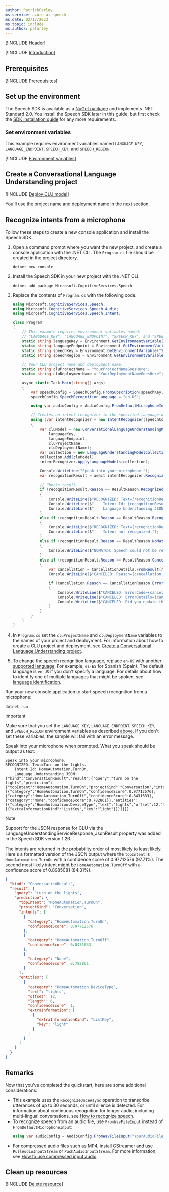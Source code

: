 ```yaml
---
author: PatrickFarley
ms.service: azure-ai-speech
ms.date: 02/17/2023
ms.topic: include
ms.author: pafarley
---
```


[!INCLUDE [Header](../../common/csharp.md)]

[!INCLUDE [Introduction](intro.md)]

## Prerequisites

[!INCLUDE [Prerequisites](../../common/azure-prerequisites-clu.md)]

## Set up the environment
The Speech SDK is available as a [NuGet package](https://www.nuget.org/packages/Microsoft.CognitiveServices.Speech) and implements .NET Standard 2.0. You install the Speech SDK later in this guide, but first check the [SDK installation guide](../../../quickstarts/setup-platform.md?pivots=programming-language-csharp) for any more requirements.

### Set environment variables

This example requires environment variables named `LANGUAGE_KEY`, `LANGUAGE_ENDPOINT`, `SPEECH_KEY`, and `SPEECH_REGION`.

[!INCLUDE [Environment variables](../../common/environment-variables-clu.md)]

## Create a Conversational Language Understanding project

[!INCLUDE [Deploy CLU model](deploy-clu-model.md)]

You'll use the project name and deployment name in the next section.

## Recognize intents from a microphone

Follow these steps to create a new console application and install the Speech SDK.

1. Open a command prompt where you want the new project, and create a console application with the .NET CLI. The `Program.cs` file should be created in the project directory.
    ```dotnetcli
    dotnet new console
    ```
1. Install the Speech SDK in your new project with the .NET CLI.
    ```dotnetcli
    dotnet add package Microsoft.CognitiveServices.Speech
    ```
1. Replace the contents of `Program.cs` with the following code. 

    ```csharp
    using Microsoft.CognitiveServices.Speech;
    using Microsoft.CognitiveServices.Speech.Audio;
    using Microsoft.CognitiveServices.Speech.Intent;
    
    class Program 
    {
        // This example requires environment variables named:
        // "LANGUAGE_KEY", "LANGUAGE_ENDPOINT", "SPEECH_KEY", and "SPEECH_REGION"
        static string languageKey = Environment.GetEnvironmentVariable("LANGUAGE_KEY");
        static string languageEndpoint = Environment.GetEnvironmentVariable("LANGUAGE_ENDPOINT");
        static string speechKey = Environment.GetEnvironmentVariable("SPEECH_KEY");
        static string speechRegion = Environment.GetEnvironmentVariable("SPEECH_REGION");

        // Your CLU project name and deployment name.
        static string cluProjectName = "YourProjectNameGoesHere";
        static string cluDeploymentName = "YourDeploymentNameGoesHere";
    
        async static Task Main(string[] args)
        {
            var speechConfig = SpeechConfig.FromSubscription(speechKey, speechRegion);        
            speechConfig.SpeechRecognitionLanguage = "en-US";
    
            using var audioConfig = AudioConfig.FromDefaultMicrophoneInput();
    
            // Creates an intent recognizer in the specified language using microphone as audio input.
            using (var intentRecognizer = new IntentRecognizer(speechConfig, audioConfig))
            {
                var cluModel = new ConversationalLanguageUnderstandingModel(
                    languageKey,
                    languageEndpoint,
                    cluProjectName, 
                    cluDeploymentName);
                var collection = new LanguageUnderstandingModelCollection();
                collection.Add(cluModel);
                intentRecognizer.ApplyLanguageModels(collection);
    
                Console.WriteLine("Speak into your microphone.");
                var recognitionResult = await intentRecognizer.RecognizeOnceAsync().ConfigureAwait(false);
                
                // Checks result.
                if (recognitionResult.Reason == ResultReason.RecognizedIntent)
                {
                    Console.WriteLine($"RECOGNIZED: Text={recognitionResult.Text}");
                    Console.WriteLine($"    Intent Id: {recognitionResult.IntentId}.");
                    Console.WriteLine($"    Language Understanding JSON: {recognitionResult.Properties.GetProperty(PropertyId.LanguageUnderstandingServiceResponse_JsonResult)}.");
                }
                else if (recognitionResult.Reason == ResultReason.RecognizedSpeech)
                {
                    Console.WriteLine($"RECOGNIZED: Text={recognitionResult.Text}");
                    Console.WriteLine($"    Intent not recognized.");
                }
                else if (recognitionResult.Reason == ResultReason.NoMatch)
                {
                    Console.WriteLine($"NOMATCH: Speech could not be recognized.");
                }
                else if (recognitionResult.Reason == ResultReason.Canceled)
                {
                    var cancellation = CancellationDetails.FromResult(recognitionResult);
                    Console.WriteLine($"CANCELED: Reason={cancellation.Reason}");
    
                    if (cancellation.Reason == CancellationReason.Error)
                    {
                        Console.WriteLine($"CANCELED: ErrorCode={cancellation.ErrorCode}");
                        Console.WriteLine($"CANCELED: ErrorDetails={cancellation.ErrorDetails}");
                        Console.WriteLine($"CANCELED: Did you update the Speech resource info?");
                    }
                }
            }
        }
    }
    ```

1. In `Program.cs` set the `cluProjectName` and `cluDeploymentName` variables to the names of your project and deployment. For information about how to create a CLU project and deployment, see [Create a Conversational Language Understanding project](#create-a-conversational-language-understanding-project).
1. To change the speech recognition language, replace `en-US` with another [supported language](~/articles/ai-services/speech-service/language-support.md). For example, `es-ES` for Spanish (Spain). The default language is `en-US` if you don't specify a language. For details about how to identify one of multiple languages that might be spoken, see [language identification](~/articles/ai-services/speech-service/language-identification.md). 

Run your new console application to start speech recognition from a microphone:

```console
dotnet run
```

> [!IMPORTANT]
> Make sure that you set the `LANGUAGE_KEY`, `LANGUAGE_ENDPOINT`, `SPEECH_KEY`, and `SPEECH_REGION` environment variables as described [above](#set-environment-variables). If you don't set these variables, the sample will fail with an error message.

Speak into your microphone when prompted. What you speak should be output as text: 

```console
Speak into your microphone.
RECOGNIZED: Text=Turn on the lights.
    Intent Id: HomeAutomation.TurnOn.
    Language Understanding JSON: {"kind":"ConversationResult","result":{"query":"turn on the lights","prediction":{"topIntent":"HomeAutomation.TurnOn","projectKind":"Conversation","intents":[{"category":"HomeAutomation.TurnOn","confidenceScore":0.97712576},{"category":"HomeAutomation.TurnOff","confidenceScore":0.8431633},{"category":"None","confidenceScore":0.782861}],"entities":[{"category":"HomeAutomation.DeviceType","text":"lights","offset":12,"length":6,"confidenceScore":1,"extraInformation":[{"extraInformationKind":"ListKey","key":"light"}]}]}}}.
```

> [!NOTE]
> Support for the JSON response for CLU via the LanguageUnderstandingServiceResponse_JsonResult property was added in the Speech SDK version 1.26.

The intents are returned in the probability order of most likely to least likely. Here's a formatted version of the JSON output where the `topIntent` is `HomeAutomation.TurnOn` with a confidence score of 0.97712576 (97.71%). The second most likely intent might be `HomeAutomation.TurnOff` with a confidence score of 0.8985081 (84.31%).

```json
{
  "kind": "ConversationResult",
  "result": {
    "query": "turn on the lights",
    "prediction": {
      "topIntent": "HomeAutomation.TurnOn",
      "projectKind": "Conversation",
      "intents": [
        {
          "category": "HomeAutomation.TurnOn",
          "confidenceScore": 0.97712576
        },
        {
          "category": "HomeAutomation.TurnOff",
          "confidenceScore": 0.8431633
        },
        {
          "category": "None",
          "confidenceScore": 0.782861
        }
      ],
      "entities": [
        {
          "category": "HomeAutomation.DeviceType",
          "text": "lights",
          "offset": 12,
          "length": 6,
          "confidenceScore": 1,
          "extraInformation": [
            {
              "extraInformationKind": "ListKey",
              "key": "light"
            }
          ]
        }
      ]
    }
  }
}
```

## Remarks
Now that you've completed the quickstart, here are some additional considerations:

- This example uses the `RecognizeOnceAsync` operation to transcribe utterances of up to 30 seconds, or until silence is detected. For information about continuous recognition for longer audio, including multi-lingual conversations, see [How to recognize speech](~/articles/ai-services/speech-service/how-to-recognize-speech.md).
- To recognize speech from an audio file, use `FromWavFileInput` instead of `FromDefaultMicrophoneInput`:
    ```csharp
    using var audioConfig = AudioConfig.FromWavFileInput("YourAudioFile.wav");
    ```
- For compressed audio files such as MP4, install GStreamer and use `PullAudioInputStream` or `PushAudioInputStream`. For more information, see [How to use compressed input audio](~/articles/ai-services/speech-service/how-to-use-codec-compressed-audio-input-streams.md).

## Clean up resources

[!INCLUDE [Delete resource](../../common/delete-resource-clu.md)]

